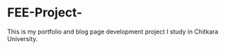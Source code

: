 # FEE-Project-
This is my portfolio and blog page development project 
I study in Chitkara University.
